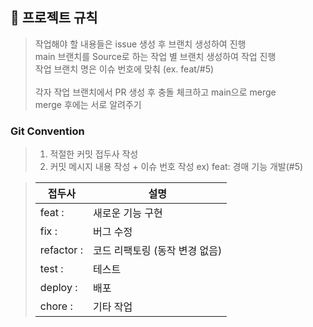 ## 📑 프로젝트 규칙

> 작업해야 할 내용들은 issue 생성 후 브랜치 생성하여 진행<Br>
> main 브랜치를 Source로 하는 작업 별 브랜치 생성하여 작업 진행<br>
> 작업 브랜치 명은 이슈 번호에 맞춰 (ex. feat/#5)
> <br><br>
> 각자 작업 브랜치에서 PR 생성 후 충돌 체크하고 main으로 merge<br>
> merge 후에는 서로 알려주기


### Git Convention
> 1. 적절한 커밋 접두사 작성
> 2. 커밋 메시지 내용 작성 + 이슈 번호 작성 
>  ex) feat: 경매 기능 개발(#5) 

> | 접두사        | 설명                           |
> |------------| ------------------------------ |
> | feat :     | 새로운 기능 구현               |
> | fix :      | 버그 수정                      |
> | refactor : | 코드 리팩토링 (동작 변경 없음) |
> | test :     | 테스트                         |
> | deploy :   | 배포                           |
> | chore :    | 기타 작업                      |
> 

<br/>
